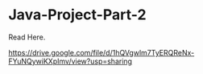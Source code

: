 # Java-Project-Part-2

Read Here.

https://drive.google.com/file/d/1hQVgwlm7TyERQReNx-FYuNQywiKXpImv/view?usp=sharing
